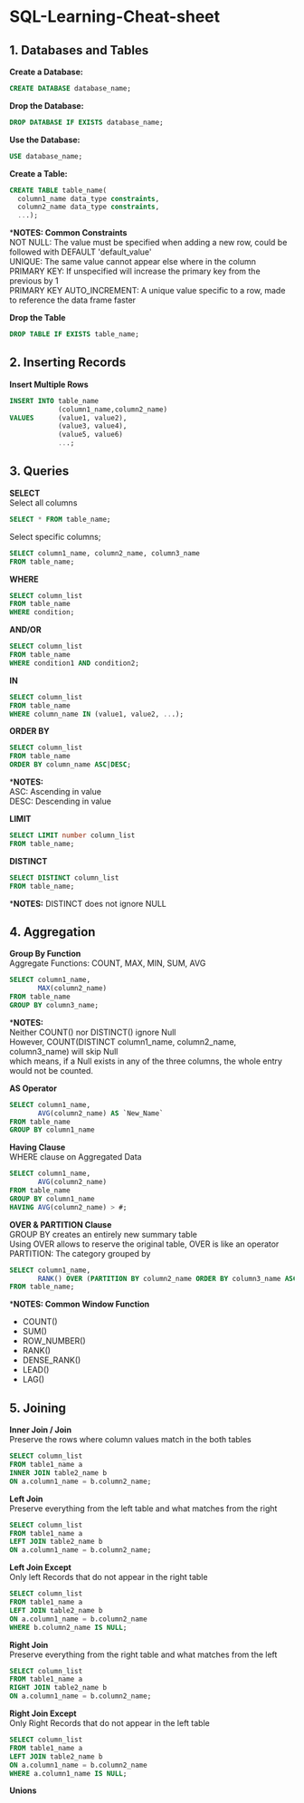 # SQL-Learning-Cheat-sheet

## 1. Databases and Tables

**Create a Database:**
```sql
CREATE DATABASE database_name;
```

**Drop the Database:**
```sql
DROP DATABASE IF EXISTS database_name;
```

**Use the Database:**
```sql
USE database_name;
```

**Create a Table:**
```sql
CREATE TABLE table_name(
  column1_name data_type constraints,
  column2_name data_type constraints,
  ...);
```
***NOTES: Common Constraints**
<br/>NOT NULL: The value must be specified when adding a new row, could be followed with DEFAULT 'default_value'
<br/>UNIQUE: The same value cannot appear else where in the column
<br/>PRIMARY KEY: If unspecified will increase the primary key from the previous by 1
<br/>PRIMARY KEY AUTO_INCREMENT: A unique value specific to a row, made to reference the data frame faster

**Drop the Table**
```sql
DROP TABLE IF EXISTS table_name;
```

## 2. Inserting Records

**Insert Multiple Rows**
```sql
INSERT INTO table_name
            (column1_name,column2_name)
VALUES      (value1, value2),
            (value3, value4),
            (value5, value6)
            ...;
```

## 3. Queries

**SELECT**<br/>
Select all columns
```sql
SELECT * FROM table_name;
```
Select specific columns;
```sql
SELECT column1_name, column2_name, column3_name
FROM table_name;
```

**WHERE**
```sql
SELECT column_list 
FROM table_name
WHERE condition;
```

**AND/OR**
```sql
SELECT column_list 
FROM table_name
WHERE condition1 AND condition2;
```

**IN**
```sql
SELECT column_list 
FROM table_name
WHERE column_name IN (value1, value2, ...);
```

**ORDER BY**
```sql
SELECT column_list 
FROM table_name
ORDER BY column_name ASC|DESC;
```
***NOTES:**
<br/>ASC: Ascending in value
<br/>DESC: Descending in value

**LIMIT**
```sql
SELECT LIMIT number column_list 
FROM table_name;
```

**DISTINCT**
```sql
SELECT DISTINCT column_list 
FROM table_name;
```
***NOTES:** DISTINCT does not ignore NULL

## 4. Aggregation

**Group By Function**
<br/>Aggregate Functions: COUNT, MAX, MIN, SUM, AVG
```sql
SELECT column1_name,
       MAX(column2_name)
FROM table_name
GROUP BY column3_name;
```
***NOTES:**
<br/>Neither COUNT() nor DISTINCT() ignore Null
<br/>However, COUNT(DISTINCT column1_name, column2_name, column3_name) will skip Null
<br/>which means, if a Null exists in any of the three columns, the whole entry would not be counted.

**AS Operator**
```sql
SELECT column1_name,
       AVG(column2_name) AS `New_Name`
FROM table_name
GROUP BY column1_name
```

**Having Clause**
<br/> WHERE clause on Aggregated Data
```sql
SELECT column1_name,
       AVG(column2_name)
FROM table_name
GROUP BY column1_name
HAVING AVG(column2_name) > #;
```
**OVER & PARTITION Clause**
<br/>GROUP BY creates an entirely new summary table
<br/>Using OVER allows to reserve the original table, OVER is like an operator
<br/>PARTITION: The category grouped by
```sql
SELECT column1_name,
       RANK() OVER (PARTITION BY column2_name ORDER BY column3_name ASC|DESC) AS `New_Name`
FROM table_name;
```
***NOTES: Common Window Function**
- COUNT()
- SUM()
- ROW_NUMBER()
- RANK()
- DENSE_RANK()
- LEAD()
- LAG()

## 5. Joining

**Inner Join / Join**
<br/>Preserve the rows where column values match in the both tables
```sql
SELECT column_list
FROM table1_name a
INNER JOIN table2_name b
ON a.column1_name = b.column2_name;
```

**Left Join**
<br/>Preserve everything from the left table and what matches from the right
```sql
SELECT column_list
FROM table1_name a
LEFT JOIN table2_name b
ON a.column1_name = b.column2_name;
```

**Left Join Except**
<br/>Only left Records that do not appear in the right table
```sql
SELECT column_list
FROM table1_name a
LEFT JOIN table2_name b
ON a.column1_name = b.column2_name
WHERE b.column2_name IS NULL;
```

**Right Join**
<br/>Preserve everything from the right table and what matches from the left
```sql
SELECT column_list
FROM table1_name a
RIGHT JOIN table2_name b
ON a.column1_name = b.column2_name;
```

**Right Join Except**
<br/>Only Right Records that do not appear in the left table
```sql
SELECT column_list
FROM table1_name a
LEFT JOIN table2_name b
ON a.column1_name = b.column2_name
WHERE a.column1_name IS NULL;
```

**Unions**
